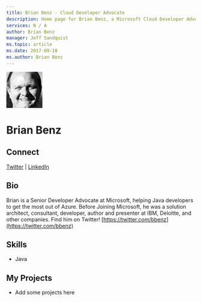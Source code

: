 ```yaml
---
title: Brian Benz - Cloud Developer Advocate
description: Home page for Brian Benz, a Microsoft Cloud Developer Advocate
services: N / A
author: Brian Benz
manager: Jeff Sandquist
ms.topic: article
ms.date: 2017-09-18
ms.author: Brian Benz
---
```


![Image of Brian Benz](media/profiles/brian-benz.png)

# Brian Benz


## Connect
[Twitter](https://twitter.com/bbenz) | [LinkedIn](https://linkedin.com/in/brianbenz)

## Bio

Brian is a Senior Developer Advocate at Microsoft, helping Java developers to get the most out of Azure. Before Joining Microsoft, he was a solution architect, consultant, developer, author and presenter at IBM, Deloitte, and other companies. Find him on Twitter! [https://twitter.com/bbenz](https://twitter.com/bbenz)

## Skills

* Java


## My Projects

* Add some projects here
